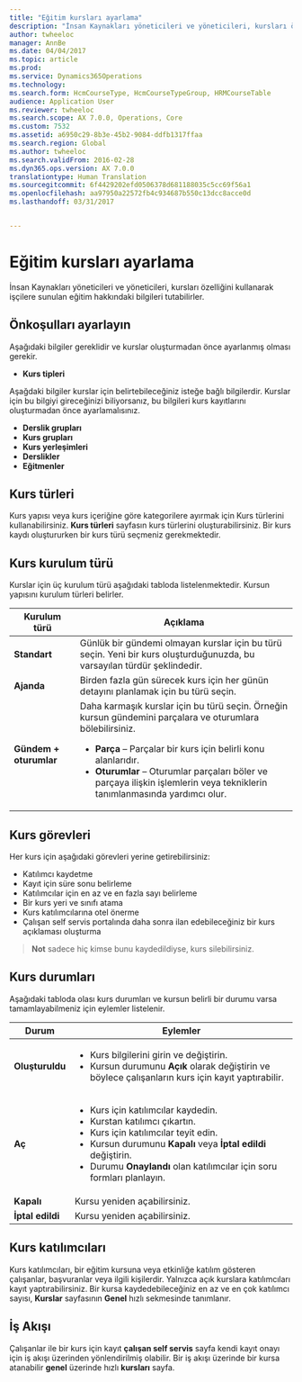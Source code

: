 ```yaml
---
title: "Eğitim kursları ayarlama"
description: "İnsan Kaynakları yöneticileri ve yöneticileri, kursları özelliğini kullanarak işçilere sunulan eğitim hakkındaki bilgileri tutabilirler."
author: twheeloc
manager: AnnBe
ms.date: 04/04/2017
ms.topic: article
ms.prod: 
ms.service: Dynamics365Operations
ms.technology: 
ms.search.form: HcmCourseType, HcmCourseTypeGroup, HRMCourseTable
audience: Application User
ms.reviewer: twheeloc
ms.search.scope: AX 7.0.0, Operations, Core
ms.custom: 7532
ms.assetid: a6950c29-8b3e-45b2-9084-ddfb1317ffaa
ms.search.region: Global
ms.author: twheeloc
ms.search.validFrom: 2016-02-28
ms.dyn365.ops.version: AX 7.0.0
translationtype: Human Translation
ms.sourcegitcommit: 6f4429202efd0506378d681188035c5cc69f56a1
ms.openlocfilehash: aa97950a22572fb4c934687b550c13dcc8acce0d
ms.lasthandoff: 03/31/2017


---
```


# <a name="set-up-training-courses"></a>Eğitim kursları ayarlama

İnsan Kaynakları yöneticileri ve yöneticileri, kursları özelliğini kullanarak işçilere sunulan eğitim hakkındaki bilgileri tutabilirler.

 <a name="set-up-prerequisites"></a> Önkoşulları ayarlayın
---------------------

Aşağıdaki bilgiler gereklidir ve kurslar oluşturmadan önce ayarlanmış olması gerekir.
-   **Kurs tipleri**

Aşağdaki bilgiler kurslar için belirtebileceğiniz isteğe bağlı bilgilerdir. Kurslar için bu bilgiyi gireceğinizi biliyorsanız, bu bilgileri kurs kayıtlarını oluşturmadan önce ayarlamalısınız.
-   **Derslik grupları**
-   **Kurs grupları**
-   **Kurs yerleşimleri**
-   **Derslikler**
-   **Eğitmenler**

## <a name="course-types"></a>Kurs türleri
Kurs yapısı veya kurs içeriğine göre kategorilere ayırmak için Kurs türlerini kullanabilirsiniz. **Kurs türleri** sayfasın kurs türlerini oluşturabilirsiniz. Bir kurs kaydı oluştururken bir kurs türü seçmeniz gerekmektedir.

## <a name="course-setup-type"></a> Kurs kurulum türü
Kurslar için üç kurulum türü aşağıdaki tabloda listelenmektedir. Kursun yapısını kurulum türleri belirler.

<table>
<thead>
<tr class="header">
<th>Kurulum türü</th>
<th>Açıklama</th>
</tr>
</thead>
<tbody>
<tr class="odd">
<td><strong>Standart</strong></td>
<td>Günlük bir gündemi olmayan kurslar için bu türü seçin. Yeni bir kurs oluşturduğunuzda, bu varsayılan türdür şeklindedir.</td>
</tr>
<tr class="even">
<td><strong>Ajanda</strong></td>
<td>Birden fazla gün sürecek kurs için her günün detayını planlamak için bu türü seçin.</td>
</tr>
<tr class="odd">
<td><strong>Gündem + oturumlar</strong></td>
<td>Daha karmaşık kurslar için bu türü seçin. Örneğin kursun gündemini parçalara ve oturumlara bölebilirsiniz.
<ul>
<li><strong>Parça</strong> – Parçalar bir kurs için belirli konu alanlarıdır.</li>
<li><strong>Oturumlar</strong> – Oturumlar parçaları böler ve parçaya ilişkin işlemlerin veya tekniklerin tanımlanmasında yardımcı olur.</li>
</ul></td>
</tr>
</tbody>
</table>

## <a name="course-tasks"></a> Kurs görevleri
Her kurs için aşağıdaki görevleri yerine getirebilirsiniz:
-   Katılımcı kaydetme
-   Kayıt için süre sonu belirleme
-   Katılımcılar için en az ve en fazla sayı belirleme
-   Bir kurs yeri ve sınıfı atama
-   Kurs katılımcılarına otel önerme
-   Çalışan self servis portalında daha sonra ilan edebileceğiniz bir kurs açıklaması oluşturma

  >**Not** sadece hiç kimse bunu kaydedildiyse, kurs silebilirsiniz. 
    
## <a name="course-statuses"></a>Kurs durumları
Aşağıdaki tabloda olası kurs durumları ve kursun belirli bir durumu varsa tamamlayabilmeniz için eylemler listelenir.

<table>
<thead>
<tr class="header">
<th>Durum</th>
<th>Eylemler</th>
</tr>
</thead>
<tbody>
<tr class="odd">
<td><strong>Oluşturuldu</strong></td>
<td><ul>
<li>Kurs bilgilerini girin ve değiştirin.</li>
<li>Kursun durumunu <strong>Açık</strong> olarak değiştirin ve böylece çalışanların kurs için kayıt yaptırabilir.</li>
</ul></td>
</tr>
<tr class="even">
<td><strong>Aç</strong></td>
<td><ul>
<li>Kurs için katılımcılar kaydedin.</li>
<li>Kurstan katılımcı çıkartın.</li>
<li>Kurs için katılımcılar teyit edin.</li>
<li>Kursun durumunu <strong> Kapalı</strong> veya <strong>İptal edildi</strong> değiştirin.</li>
<li>Durumu <strong>Onaylandı</strong> olan katılımcılar için soru formları planlayın.</li>
</ul></td>
</tr>
<tr class="odd">
<td><strong>Kapalı</strong></td>
<td>Kursu yeniden açabilirsiniz.</td>
</tr>
<tr class="even">
<td><strong>İptal edildi</strong></td>
<td>Kursu yeniden açabilirsiniz.</td>
</tr>
</tbody>
</table>

## <a name="course-participants"></a>Kurs katılımcıları
Kurs katılımcıları, bir eğitim kursuna veya etkinliğe katılım gösteren çalışanlar, başvuranlar veya ilgili kişilerdir. Yalnızca açık kurslara katılımcıları kayıt yaptırabilirsiniz. Bir kursa kaydedebileceğiniz en az ve en çok katılımcı sayısı, **Kurslar** sayfasının **Genel** hızlı sekmesinde tanımlanır.

<a name="workflow"></a>İş Akışı
--------

Çalışanlar ile bir kurs için kayıt **çalışan self servis** sayfa kendi kayıt onayı için iş akışı üzerinden yönlendirilmiş olabilir.  Bir iş akışı üzerinde bir kursa atanabilir **genel** üzerinde hızlı **kursları** sayfa.




